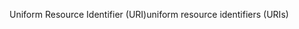 <span data-ttu-id="d0014-101">Uniform Resource Identifier (URI)</span><span class="sxs-lookup"><span data-stu-id="d0014-101">uniform resource identifiers (URIs)</span></span>